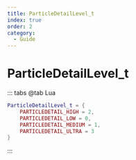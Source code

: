 ```yaml
---
title: ParticleDetailLevel_t
index: true
order: 2
category:
  - Guide
---
```


# ParticleDetailLevel_t
::: tabs
@tab Lua
```lua
ParticleDetailLevel_t = {
    PARTICLEDETAIL_HIGH = 2,
    PARTICLEDETAIL_LOW = 0,
    PARTICLEDETAIL_MEDIUM = 1,
    PARTICLEDETAIL_ULTRA = 3
}
```
:::